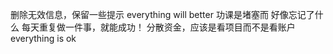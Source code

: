 删除无效信息，保留一些提示
everything will better
功课是堵塞而
好像忘记了什么
每天重复做一件事，就能成功！
分散资金，应该是看项目而不是看账户
everything is ok
